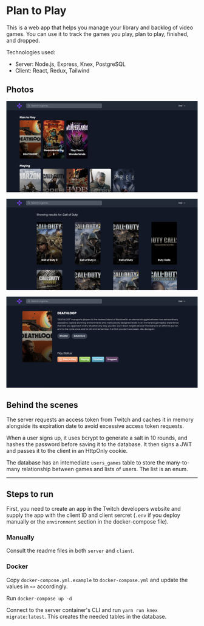 # Plan to Play

This is a web app that helps you manage your library and backlog of video games. You can use it to track the games you play, plan to play, finished, and dropped.

Technologies used:

- Server: Node.js, Express, Knex, PostgreSQL
- Client: React, Redux, Tailwind

## Photos

![Dashboard](assets/demo1.png)

![Search](assets/demo2.png)

![Game Details](assets/demo3.png)

## Behind the scenes

The server requests an access token from Twitch and caches it in memory alongside its expiration date to avoid excessive access token requests.

When a user signs up, it uses bcrypt to generate a salt in 10 rounds, and hashes the password before saving it to the database. It then signs a JWT and passes it to the client in an HttpOnly cookie.

The database has an intemediate `users_games` table to store the many-to-many relationship between games and lists of users. The list is an enum.

---

## Steps to run

First, you need to create an app in the Twitch developers website and supply the app with the client ID and client sercret (`.env` if you deploy manually or the `environment` section in the docker-compose file).

### Manually

Consult the readme files in both `server` and `client`.

### Docker

Copy `docker-compose.yml.example` to `docker-compose.yml` and update the values in `<>` accordingly.

Run `docker-compose up -d`

Connect to the server container's CLI and run `yarn run knex migrate:latest`. This creates the needed tables in the database.
